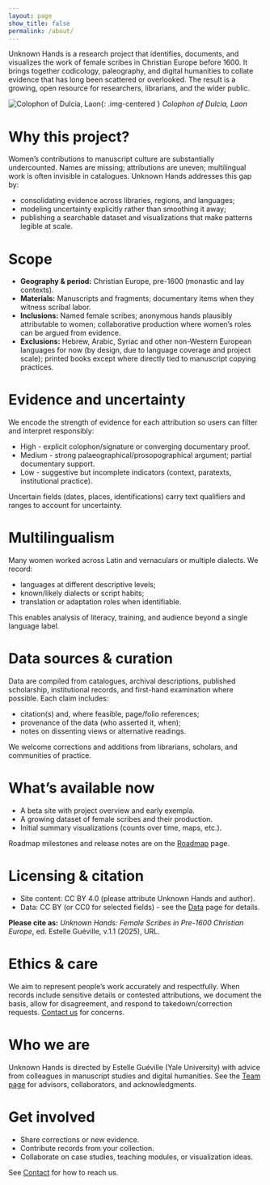 ```yaml
---
layout: page
show_title: false
permalink: /about/
---
```

 
Unknown Hands is a research project that identifies, documents, and visualizes the work of female scribes in Christian Europe before 1600. It brings together codicology, paleography, and digital humanities to collate evidence that has long been scattered or overlooked. The result is a growing, open resource for researchers, librarians, and the wider public.

![Colophon of Dulcia, Laon](img/Laon,BM,Ms.423,f.79v.jpg){: .img-centered }
*Colophon of Dulcia, Laon*

# Why this project?

Women’s contributions to manuscript culture are substantially undercounted. Names are missing; attributions are uneven; multilingual work is often invisible in catalogues. Unknown Hands addresses this gap by:
  - consolidating evidence across libraries, regions, and languages;
  - modeling uncertainty explicitly rather than smoothing it away;
  - publishing a searchable dataset and visualizations that make patterns legible at scale.

# Scope
  - **Geography & period:** Christian Europe, pre-1600 (monastic and lay contexts).
  - **Materials:** Manuscripts and fragments; documentary items when they witness scribal labor.
  - **Inclusions:** Named female scribes; anonymous hands plausibly attributable to women; collaborative production where women’s roles can be argued from evidence.
  - **Exclusions:** Hebrew, Arabic, Syriac and other non-Western European languages for now (by design, due to language coverage and project scale); printed books except where directly tied to manuscript copying practices.

# Evidence and uncertainty

We encode the strength of evidence for each attribution so users can filter and interpret responsibly:
  - High - explicit colophon/signature or converging documentary proof.
  -	Medium - strong palaeographical/prosopographical argument; partial documentary support.
  - Low - suggestive but incomplete indicators (context, paratexts, institutional practice).

Uncertain fields (dates, places, identifications) carry text qualifiers and ranges to account for uncertainty.

# Multilingualism

Many women worked across Latin and vernaculars or multiple dialects. We record:
  - languages at different descriptive levels;
  -	known/likely dialects or script habits;
  -	translation or adaptation roles when identifiable.

This enables analysis of literacy, training, and audience beyond a single language label.

# Data sources & curation

Data are compiled from catalogues, archival descriptions, published scholarship, institutional records, and first-hand examination where possible. Each claim includes:
  -	citation(s) and, where feasible, page/folio references;
  -	provenance of the data (who asserted it, when);
  -	notes on dissenting views or alternative readings.

We welcome corrections and additions from librarians, scholars, and communities of practice.

# What’s available now
  -	A beta site with project overview and early exempla.
  -	A growing dataset of female scribes and their production.
  -	Initial summary visualizations (counts over time, maps, etc.).

Roadmap milestones and release notes are on the [Roadmap](/roadmap) page.

# Licensing & citation
  - Site content: CC BY 4.0 (please attribute Unknown Hands and author).
  - Data: CC BY (or CC0 for selected fields) - see the [Data](/data) page for details.

**Please cite as:**
*Unknown Hands: Female Scribes in Pre-1600 Christian Europe*, ed. Estelle Guéville, v.1.1 (2025), URL.

# Ethics & care
We aim to represent people’s work accurately and respectfully. When records include sensitive details or contested attributions, we document the basis, allow for disagreement, and respond to takedown/correction requests. [Contact us](/contact) for concerns.

# Who we are
Unknown Hands is directed by Estelle Guéville (Yale University) with advice from colleagues in manuscript studies and digital humanities. See the [Team page](/team) for advisors, collaborators, and acknowledgments.

# Get involved
  - Share corrections or new evidence.
  -	Contribute records from your collection.
  -	Collaborate on case studies, teaching modules, or visualization ideas.

See [Contact](/contact) for how to reach us.